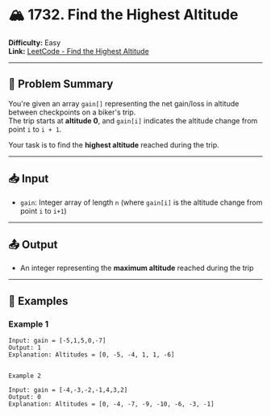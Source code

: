 # 🏔️ 1732. Find the Highest Altitude

**Difficulty:** Easy  
**Link:** [LeetCode - Find the Highest Altitude](https://leetcode.com/problems/find-the-highest-altitude/)

---

## 🧠 Problem Summary

You're given an array `gain[]` representing the net gain/loss in altitude between checkpoints on a biker's trip.  
The trip starts at **altitude 0**, and `gain[i]` indicates the altitude change from point `i` to `i + 1`.

Your task is to find the **highest altitude** reached during the trip.

---

## 📥 Input

- `gain`: Integer array of length `n` (where `gain[i]` is the altitude change from point `i` to `i+1`)

---

## 📤 Output

- An integer representing the **maximum altitude** reached during the trip

---

## 🧩 Examples

### Example 1
```text
Input: gain = [-5,1,5,0,-7]
Output: 1
Explanation: Altitudes = [0, -5, -4, 1, 1, -6]


Example 2

Input: gain = [-4,-3,-2,-1,4,3,2]
Output: 0
Explanation: Altitudes = [0, -4, -7, -9, -10, -6, -3, -1]
